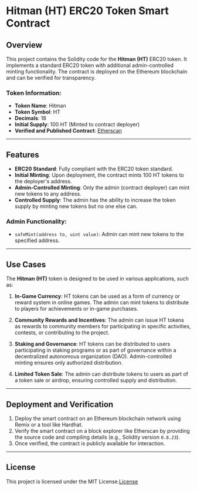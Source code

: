 # Hitman (HT) ERC20 Token Smart Contract

## Overview

This project contains the Solidity code for the **Hitman (HT)** ERC20 token. It implements a standard ERC20 token with additional admin-controlled minting functionality. The contract is deployed on the Ethereum blockchain and can be verified for transparency.

### Token Information:
- **Token Name**: Hitman
- **Token Symbol**: HT
- **Decimals**: 18
- **Initial Supply**: 100 HT (Minted to contract deployer)
- **Verified and Published Contract**: [Etherscan](https://sepolia.etherscan.io/address/0x5F65F0f7d2e118bAA4Db07aD6E1446466FA9d326#code)

---

## Features

- **ERC20 Standard**: Fully compliant with the ERC20 token standard.
- **Initial Minting**: Upon deployment, the contract mints 100 HT tokens to the deployer's address.
- **Admin-Controlled Minting**: Only the admin (contract deployer) can mint new tokens to any address.
- **Controlled Supply**: The admin has the ability to increase the token supply by minting new tokens but no one else can.

### Admin Functionality:
- `safeMint(address to, uint value)`: Admin can mint new tokens to the specified address.

---

## Use Cases

The **Hitman (HT)** token is designed to be used in various applications, such as:

1. **In-Game Currency**: HT tokens can be used as a form of currency or reward system in online games. The admin can mint tokens to distribute to players for achievements or in-game purchases.
   
2. **Community Rewards and Incentives**: The admin can issue HT tokens as rewards to community members for participating in specific activities, contests, or contributing to the project.
   
3. **Staking and Governance**: HT tokens can be distributed to users participating in staking programs or as part of governance within a decentralized autonomous organization (DAO). Admin-controlled minting ensures only authorized distribution.

4. **Limited Token Sale**: The admin can distribute tokens to users as part of a token sale or airdrop, ensuring controlled supply and distribution.

---

## Deployment and Verification

1. Deploy the smart contract on an Ethereum blockchain network using Remix or a tool like Hardhat.
2. Verify the smart contract on a block explorer like Etherscan by providing the source code and compiling details (e.g., Solidity version `0.8.23`).
3. Once verified, the contract is publicly available for interaction.

---

## License

This project is licensed under the MIT License.[License](https://github.com/nandhuraju/Game-Token/blob/main/License.txt)
